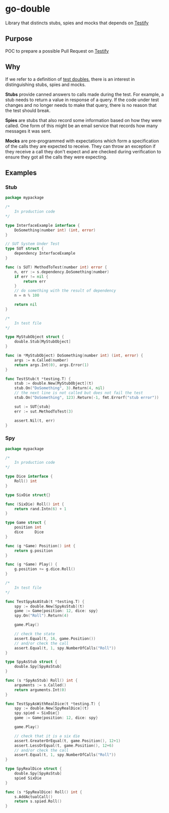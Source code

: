 # go-double

Library that distincts stubs, spies and mocks that depends on [Testify](https://github.com/stretchr/testify)

## Purpose

POC to prepare a possible Pull Request on [Testify](https://github.com/stretchr/testify)

## Why

If we refer to a definition of [test doubles](https://martinfowler.com/bliki/TestDouble.html), there is an interest in distinguishing stubs, spies and mocks.

**Stubs** provide canned answers to calls made during the test. For example, a stub needs to return a value in response of a query. If the code under test changes and no longer needs to make that
query, there is no reason that the test should break.

**Spies** are stubs that also record some information based on how they were called. One form of this might be an email service that records how many messages it was sent.

**Mocks** are pre-programmed with expectations which form a specification of the calls they are expected to receive. They can throw an exception if they receive a call they don't expect and are
checked during verification to ensure they got all the calls they were expecting.

## Examples

### Stub

```go
package mypackage

/*
	In production code
*/

type InterfaceExample interface {
	DoSomething(number int) (int, error)
}

// SUT System Under Test
type SUT struct {
	dependency InterfaceExample
}

func (s SUT) MethodToTest(number int) error {
	n, err := s.dependency.DoSomething(number)
	if err != nil {
		return err
	}
	// do something with the result of dependency
	n = n % 100

	return nil
}

/*
	In test file
*/

type MyStubObject struct {
	double.Stub[MyStubObject]
}

func (m *MyStubObject) DoSomething(number int) (int, error) {
	args := m.Called(number)
	return args.Int(0), args.Error(1)
}

func TestStub(t *testing.T) {
	stub := double.New[MyStubObject](t)
	stub.On("DoSomething", 3).Return(4, nil)
	// the next line is not called but does not fail the test
	stub.On("DoSomething", 123).Return(-1, fmt.Errorf("stub error"))

	sut := SUT{stub}
	err := sut.MethodToTest(3)

	assert.Nil(t, err)
}
```

### Spy

```go
package mypackage

/*
	In production code
*/

type Dice interface {
	Roll() int
}

type SixDie struct{}

func (SixDie) Roll() int {
	return rand.Intn(6) + 1
}

type Game struct {
	position int
	dice     Dice
}

func (g *Game) Position() int {
	return g.position
}

func (g *Game) Play() {
	g.position += g.dice.Roll()
}

/*
	In test file
*/

func TestSpyAsAStub(t *testing.T) {
	spy := double.New[SpyAsStub](t)
	game := Game{position: 12, dice: spy}
	spy.On("Roll").Return(4)

	game.Play()

	// check the state
	assert.Equal(t, 16, game.Position())
	// and/or check the call
	assert.Equal(t, 1, spy.NumberOfCalls("Roll"))
}

type SpyAsStub struct {
	double.Spy[SpyAsStub]
}

func (s *SpyAsStub) Roll() int {
	arguments := s.Called()
	return arguments.Int(0)
}

func TestSpyAsWithRealDice(t *testing.T) {
	spy := double.New[SpyRealDice](t)
	spy.spied = SixDie{}
	game := Game{position: 12, dice: spy}

	game.Play()

	// check that it is a six die
	assert.GreaterOrEqual(t, game.Position(), 12+1)
	assert.LessOrEqual(t, game.Position(), 12+6)
	// and/or check the call
	assert.Equal(t, 1, spy.NumberOfCalls("Roll"))
}

type SpyRealDice struct {
	double.Spy[SpyAsStub]
	spied SixDie
}

func (s *SpyRealDice) Roll() int {
	s.AddActualCall()
	return s.spied.Roll()
}

```
